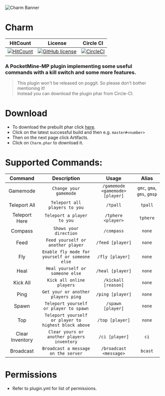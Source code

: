 ![Charm Banner](https://github.com/JackMD/Charm/blob/master/meta/Charm.png)

# Charm

| HitCount | License | Circle CI |
|:--:|:--:|:--:|
|[![HitCount](http://hits.dwyl.io/JackMD/Charm.svg)](http://hits.dwyl.io/JackMD/Charm)|[![GitHub license](https://img.shields.io/github/license/JackMD/Charm.svg)](https://github.com/JackMD/Charm/blob/master/LICENSE)|[![CircleCI](https://circleci.com/gh/JackMD/Charm.svg?style=svg)](https://circleci.com/gh/JackMD/Charm)|

### A PocketMine-MP plugin implementing some useful commands with a **kill switch** and some more features.

> This plugin won't be released on poggit. So please don't bother mentioning it! <br />
> Instead you can download the plugin phar from Circle-CI.

# Download

- To download the prebuilt phar click [here](https://circleci.com/gh/JackMD/Charm).
- Click on the latest successful build and then e.g. `master#<number>`
- Then on the next page click Artifacts.
- Click on `Charm.phar` to download it.

# Supported Commands:

| Command | Description | Usage | Alias |
|:--:|:--:|:--:|:--:|
|Gamemode|`Change your gamemode`|`/gamemode <gamemode> [player]`|`gmc`, `gma`, `gms`, `gmsp`|
|Teleport All|`Teleport all players to you`|`/tpall`|`tpall`|
|Teleport Here|`Teleport a player to you`|`/tphere <player>`|`tphere`|
|Compass|`Shows your direction`|`/compass`|`none`|
|Feed|`Feed yourself or another player`|`/feed [player]`|`none`|
|Fly|`Enable fly mode for yourself or someone else`|`/fly [player]`|`none`|
|Heal|`Heal yourself or someone else`|`/heal [player]`|`none`|
|Kick All|`Kick all online players`|`/kickall [reason]`|`none`|
|Ping|`Get your or another players ping`|`/ping [player]`|`none`|
|Spawn|`Teleport yourself or player to spawn`|`/spawn [player]`|`none`|
|Top|`Teleport yourself or player to highest block above`|`/top [player]`|`none`|
|Clear Inventory|`Clear yours or another players inventory`|`/ci [player]`|`ci`|
|Broadcast|`Broadcast a message on the server`|`/broadcast <message>`|`bcast`|

# Permissions

- Refer to plugin.yml for list of permissions.
